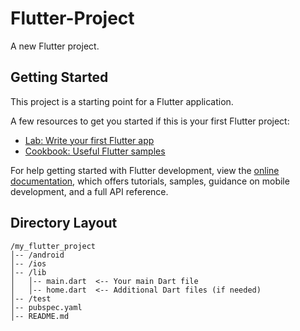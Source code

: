 # Flutter-Project
A new Flutter project.

## Getting Started

This project is a starting point for a Flutter application.

A few resources to get you started if this is your first Flutter project:

- [Lab: Write your first Flutter app](https://docs.flutter.dev/get-started/codelab)
- [Cookbook: Useful Flutter samples](https://docs.flutter.dev/cookbook)

For help getting started with Flutter development, view the
[online documentation](https://docs.flutter.dev/), which offers tutorials,
samples, guidance on mobile development, and a full API reference.

## Directory Layout
```
/my_flutter_project
│-- /android
│-- /ios
│-- /lib
│   │-- main.dart  <-- Your main Dart file
│   │-- home.dart  <-- Additional Dart files (if needed)
│-- /test
│-- pubspec.yaml
│-- README.md
```
